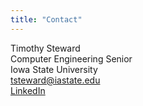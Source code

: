 ```yaml
---
title: "Contact"
---
```


Timothy Steward  
Computer Engineering Senior  
Iowa State University  
tsteward@iastate.edu  
[LinkedIn](https://www.linkedin.com/in/timothy-steward-a9736314a/)
